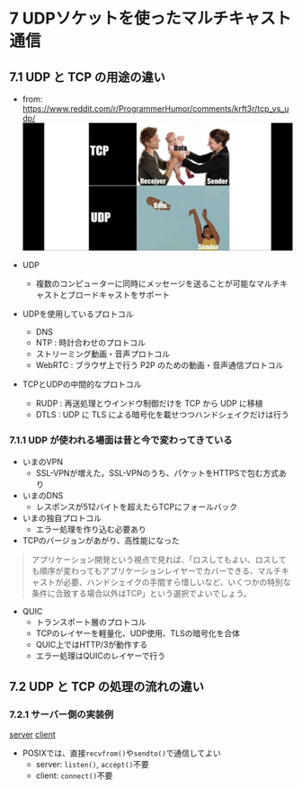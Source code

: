 # 7 UDPソケットを使ったマルチキャスト通信

## 7.1 UDP と TCP の用途の違い

- from: https://www.reddit.com/r/ProgrammerHumor/comments/krft3r/tcp_vs_udp/
  ![tcp udp](image/a.jpg)

- UDP
  - 複数のコンピューターに同時にメッセージを送ることが可能なマルチキャストとブロードキャストをサポート
- UDPを使用しているプロトコル
  - DNS
  - NTP : 時計合わせのプロトコル
  - ストリーミング動画・音声プロトコル
  - WebRTC : ブラウザ上で行う P2P のための動画・音声通信プロトコル
- TCPとUDPの中間的なプロトコル
  - RUDP : 再送処理とウインドウ制御だけを TCP から UDP に移植
  - DTLS : UDP に TLS による暗号化を載せつつハンドシェイクだけは行う


### 7.1.1 UDP が使われる場面は昔と今で変わってきている

- いまのVPN
  - SSL-VPNが増えた。SSL-VPNのうち、パケットをHTTPSで包む方式あり
- いまのDNS
  - レスポンスが512バイトを超えたらTCPにフォールバック
- いまの独自プロトコル
  - エラー処理を作り込む必要あり
- TCPのバージョンがあがり、高性能になった

> アプリケーション開発という視点で見れば、「ロスしてもよい、ロスしても順序が変わってもアプリケーションレイヤーでカバーできる、マルチキャストが必要、ハンドシェイクの手間すら惜しいなど、いくつかの特別な条件に合致する場合以外はTCP」という選択でよいでしょう。

- QUIC
  - トランスポート層のプロトコル
  - TCPのレイヤーを軽量化、UDP使用、TLSの暗号化を合体
  - QUIC上ではHTTP/3が動作する
  - エラー処理はQUICのレイヤーで行う

## 7.2 UDP と TCP の処理の流れの違い

### 7.2.1 サーバー側の実装例

[server](01-unicast/server/main.go)
[client](01-unicast/client/main.go)

- POSIXでは、直接`recvfrom()`や`sendto()`で通信してよい
  - server: `listen()`, `accept()`不要
  - client: `connect()`不要
